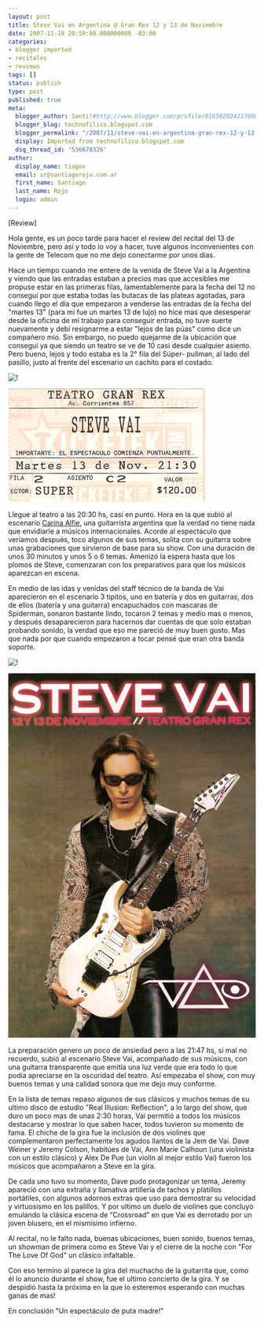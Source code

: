 ```yaml
---
layout: post
title: Steve Vai en Argentina @ Gran Rex 12 y 13 de Noviembre
date: 2007-11-19 20:59:00.000000000 -03:00
categories:
- blogger imported
- recitales
- reviews
tags: []
status: publish
type: post
published: true
meta:
  blogger_author: Santi!#http://www.blogger.com/profile/01650293421766836055noreply@blogger.com
  blogger_blog: technofilico.blogspot.com
  blogger_permalink: "/2007/11/steve-vai-en-argentina-gran-rex-12-y-13.html"
  display: Imported from technofilico.blogspot.com
  dsq_thread_id: '536678326'
author:
  display_name: tiagox
  email: sr@santiagorojo.com.ar
  first_name: Santiago
  last_name: Rojo
  login: admin
---
```

[Review]

Hola gente, es un poco tarde para hacer el review del recital del 13 de
Noviembre, pero así y todo lo voy a hacer, tuve algunos inconvenientes con la
gente de Telecom que no me dejo conectarme por unos días.

Hace un tiempo cuando me entere de la venida de Steve Vai a la Argentina y
viendo que las entradas estaban a precios mas que accesibles me propuse estar en
las primeras filas, lamentablemente para la fecha del 12 no conseguí por que
estaba todas las butacas de las plateas agotadas, para cuando llego el día que
empezaron a venderse las entradas de la fecha del "martes 13" (para mi fue un
martes 13 de lujo) no hice mas que desesperar desde la oficina de mi trabajo
para conseguir entrada, no tuve suerte nuevamente y debí resignarme a estar
"lejos de las púas" como dice un compañero mío. Sin embargo, no puedo quejarme
de la ubicación que conseguí ya que siendo un teatro se ve de 10 casi desde
cualquier asiento. Pero bueno, lejos y todo estaba es la 2° fila del Súper-
pullman, al lado del pasillo, justo al frente del escenario un cachito para el
costado.

![!](http://bp2.blogger.com/__IQ9TsCtP_U/R0JEeamhMkI/AAAAAAAAABw/HDUAtk5ovQ0/s1600-h/entrada.vai.jpg)

![!](/assets/entrada.vai.jpg)

Llegue al teatro a las 20:30 hs, casi en punto. Hora en la que subió al
escenario [Carina Alfie](http://www.alfiecarina.com.ar/), una guitarrista
argentina que la verdad no tiene nada que envidiarle a músicos internacionales.
Acorde al espectáculo que veríamos después, toco algunos de sus temas, solita
con su guitarra sobre unas grabaciones que sirvieron de base para su show. Con
una duración de unos 30 minutos y unos 5 o 6 temas. Amenizó la espera hasta que
los plomos de Steve, comenzaran con los preparativos para que los músicos
aparezcan en escena.

En medio de las idas y venidas del staff técnico de la banda de Vai aparecieron
en el escenario 3 tipitos, uno en batería y dos en guitarras, dos de ellos
(batería y una guitarra) encapuchados con mascaras de Spiderman, sonaron
bastante lindo, tocaron 2 temas y medio mas o menos, y después desaparecieron
para hacernos dar cuentas de que solo estaban probando sonido, la verdad que eso
me pareció de muy buen gusto. Mas que nada por que cuando empezaron a tocar
pensé que eran otra banda soporte.

![!](http://bp1.blogger.com/__IQ9TsCtP_U/R0JFPKmhMlI/AAAAAAAAAB4/wEonGZn7y4g/s1600-h/folleto.vai.jpg)

![!](/assets/folleto.vai.jpg)

La preparación genero un poco de ansiedad pero a las 21:47 hs, si mal no
recuerdo, subió al escenario Steve Vai, acompañado de sus músicos, con una
guitarra transparente que emitía una luz verde que era todo lo que podía
apreciarse en la oscuridad del teatro. Así empezaba el show, con muy buenos
temas y una calidad sonora que me dejo muy conforme.

En la lista de temas repaso algunos de sus clásicos y muchos temas de su ultimo
disco de estudio "Real Illusion: Reflection", a lo largo del show, que duro un
poco mas de unas 2:30 horas, Vai permitió a todos los músicos destacarse y
mostrar lo que saben hacer, todos tuvieron su momento de fama. El chiche de la
gira fue la inclusión de dos violines que complementaron perfectamente los
agudos llantos de la Jem de Vai. Dave Weiner y Jeremy Colson, habitúes de Vai,
Ann Marie Calhoun (una violinista con un estilo clásico) y Alex De Pue (un
violín al mejor estilo Vai) fueron los músicos que acompañaron a Steve en la
gira.

De cada uno tuvo su momento, Dave pudo protagonizar un tema, Jeremy apareció con
una extraña y llamativa artillería de tachos y platillos portátiles, con algunos
adornos extras que uso para demostrar su velocidad y virtuosismo en los
palillos. Y por ultimo un duelo de violines que concluyo emulando la clásica
escena de “Crossroad” en que Vai es derrotado por un joven blusero, en el
mismísimo infierno.

Al recital, no le falto nada, buenas ubicaciones, buen sonido, buenos temas, un
showman de primera como es Steve Vai y el cierre de la noche con "For The Love
Of God" un clásico infaltable.

Con eso termino al parece la gira del muchacho de la guitarrita que, como él lo
anuncio durante el show, fue el ultimo concierto de la gira. Y se despidió hasta
la próxima en la que lo esteremos esperando con muchas ganas de mas!

En conclusión "Un espectáculo de puta madre!"
